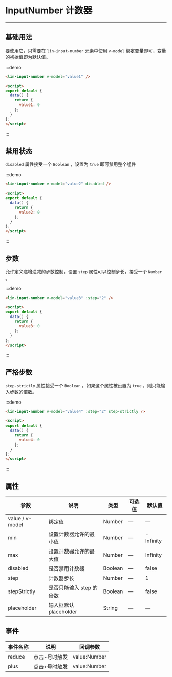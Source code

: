 <script>
export default {
  data() {
    return {
      value1: 0,
      value2: 0,
      value3: 0,
      value4: 0
    };
  }
};
</script>


# InputNumber 计数器

---

## 基础用法

要使用它，只需要在 `lin-input-number` 元素中使用 `v-model` 绑定变量即可，变量的初始值即为默认值。

<div class='demo-block'>
<lin-input-number v-model="value1" />
</div>

:::demo
```html
<lin-input-number v-model="value1" />

<script>
export default {
  data() {
    return {
      value1: 0
    };
  }
};
</script>

```
:::

## 禁用状态

`disabled` 属性接受一个 `Boolean` ，设置为 `true` 即可禁用整个组件

<div class='demo-block'>
<lin-input-number v-model="value2" disabled />
</div>

:::demo
```html
<lin-input-number v-model="value2" disabled />

<script>
export default {
  data() {
    return {
      value2: 0
    };
  }
};
</script>

```
:::

## 步数

允许定义递增递减的步数控制，设置 `step` 属性可以控制步长，接受一个 `Number` 。

<div class='demo-block'>
<lin-input-number v-model="value3" :step="2" />
</div>

:::demo
```html
<lin-input-number v-model="value3" :step="2" />

<script>
export default {
  data() {
    return {
      value3: 0
    };
  }
};
</script>

```
:::

## 严格步数

`step-strictly` 属性接受一个 `Boolean` 。如果这个属性被设置为 `true` ，则只能输入步数的倍数。

<div class='demo-block'>
<lin-input-number v-model="value4" :step="2" step-strictly />
</div>

:::demo
```html
<lin-input-number v-model="value4" :step="2" step-strictly />

<script>
export default {
  data() {
    return {
      value4: 0
    };
  }
};
</script>

```
:::


## 属性

| 参数            | 说明                     | 类型    | 可选值 | 默认值    |
| --------------- | ------------------------ | ------- | ------ | --------- |
| value / v-model | 绑定值                   | Number  | —      | —         |
| min             | 设置计数器允许的最小值   | Number  | —      | -Infinity |
| max             | 设置计数器允许的最大值   | Number  | —      | Infinity  |
| disabled        | 是否禁用计数器           | Boolean | —      | false     |
| step            | 计数器步长               | Number  | —      | 1         |
| stepStrictly    | 是否只能输入 step 的倍数 | Boolean | —      | false     |
| placeholder     | 输入框默认 placeholder   | String  | —      | —         |

## 事件

| 事件名称 | 说明          | 回调参数     |
| -------- | ------------- | ------------ |
| reduce   | 点击-号时触发 | value:Number |
| plus     | 点击+号时触发 | value:Number |
